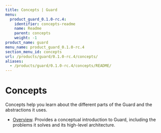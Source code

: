 ```yaml
---
title: Concepts | Guard
menu:
  product_guard_0.1.0-rc.4:
    identifier: concepts-readme
    name: Readme
    parent: concepts
    weight: -1
product_name: guard
menu_name: product_guard_0.1.0-rc.4
section_menu_id: concepts
url: /products/guard/0.1.0-rc.4/concepts/
aliases:
  - /products/guard/0.1.0-rc.4/concepts/README/
---
```


# Concepts

Concepts help you learn about the different parts of the Guard and the abstractions it uses.

- [Overview](/docs/concepts/overview.md). Provides a conceptual introduction to Guard, including the problems it solves and its high-level architecture.
